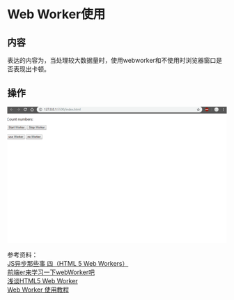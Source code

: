 # Web Worker使用

## 内容
表达的内容为，当处理较大数据量时，使用webworker和不使用时浏览器窗口是否表现出卡顿。   

## 操作
![操作](./demo.gif)

参考资料：  
[JS异步那些事 四（HTML 5 Web Workers）](https://segmentfault.com/a/1190000005081783)   
[前端er来学习一下webWorker吧](https://juejin.im/post/5bf8fa045188252f170e0dcb)   
[浅谈HTML5 Web Worker](https://juejin.im/post/59c1b3645188250ea1502e46)   
[Web Worker 使用教程](http://www.ruanyifeng.com/blog/2018/07/web-worker.html)